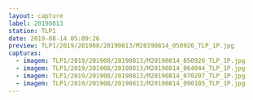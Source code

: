 ```yaml
---
layout: capture
label: 20190813
station: TLP1
date: 2019-08-14 05:09:26
preview: TLP1/2019/201908/20190813/M20190814_050926_TLP_1P.jpg
capturas:
  - imagem: TLP1/2019/201908/20190813/M20190814_050926_TLP_1P.jpg
  - imagem: TLP1/2019/201908/20190813/M20190814_064044_TLP_1P.jpg
  - imagem: TLP1/2019/201908/20190813/M20190814_070207_TLP_1P.jpg
  - imagem: TLP1/2019/201908/20190813/M20190814_090105_TLP_1P.jpg
---
```


